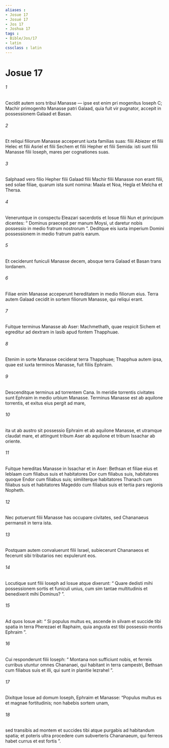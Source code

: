 ```yaml
---
aliases : 
- Josue 17
- Josué 17
- Jos 17
- Joshua 17
tags : 
- Bible/Jos/17
- latin
cssclass : latin
---
```


# Josue 17

###### 1
Cecidit autem sors tribui Manasse — ipse est enim pri mogenitus Ioseph C; Machir primogenito Manasse patri Galaad, quia fuit vir pugnator, accepit in possessionem Galaad et Basan. 
###### 2
Et reliqui filiorum Manasse acceperunt iuxta familias suas: filii Abiezer et filii Helec et filii Asriel et filii Sechem et filii Hepher et filii Semida: isti sunt filii Manasse filii Ioseph, mares per cognationes suas. 
###### 3
Salphaad vero filio Hepher filii Galaad filii Machir filii Manasse non erant filii, sed solae filiae, quarum ista sunt nomina: Maala et Noa, Hegla et Melcha et Thersa. 
###### 4
Veneruntque in conspectu Eleazari sacerdotis et Iosue filii Nun et principum dicentes: “ Dominus praecepit per manum Moysi, ut daretur nobis possessio in medio fratrum nostrorum ”. Deditque eis iuxta imperium Domini possessionem in medio fratrum patris earum. 
###### 5
Et ceciderunt funiculi Manasse decem, absque terra Galaad et Basan trans Iordanem. 
###### 6
Filiae enim Manasse acceperunt hereditatem in medio filiorum eius. Terra autem Galaad cecidit in sortem filiorum Manasse, qui reliqui erant.
###### 7
Fuitque terminus Manasse ab Aser: Machmethath, quae respicit Sichem et egreditur ad dextram in Iasib apud fontem Thapphuae. 
###### 8
Etenim in sorte Manasse ceciderat terra Thapphuae; Thapphua autem ipsa, quae est iuxta terminos Manasse, fuit filiis Ephraim. 
###### 9
Descenditque terminus ad torrentem Cana. In meridie torrentis civitates sunt Ephraim in medio urbium Manasse. Terminus Manasse est ab aquilone torrentis, et exitus eius pergit ad mare, 
###### 10
ita ut ab austro sit possessio Ephraim et ab aquilone Manasse, et utramque claudat mare, et attingunt tribum Aser ab aquilone et tribum Issachar ab oriente. 
###### 11
Fuitque hereditas Manasse in Issachar et in Aser: Bethsan et filiae eius et Ieblaam cum filiabus suis et habitatores Dor cum filiabus suis, habitatores quoque Endor cum filiabus suis; similiterque habitatores Thanach cum filiabus suis et habitatores Mageddo cum filiabus suis et tertia pars regionis Nopheth. 
###### 12
Nec potuerunt filii Manasse has occupare civitates, sed Chananaeus permansit in terra ista. 
###### 13
Postquam autem convaluerunt filii Israel, subiecerunt Chananaeos et fecerunt sibi tributarios nec expulerunt eos.
###### 14
Locutique sunt filii Ioseph ad Iosue atque dixerunt: “ Quare dedisti mihi possessionem sortis et funiculi unius, cum sim tantae multitudinis et benedixerit mihi Dominus? ”. 
###### 15
Ad quos Iosue ait: “ Si populus multus es, ascende in silvam et succide tibi spatia in terra Pherezaei et Raphaim, quia angusta est tibi possessio montis Ephraim ”. 
###### 16
Cui responderunt filii Ioseph: “ Montana non sufficiunt nobis, et ferreis curribus utuntur omnes Chananaei, qui habitant in terra campestri, Bethsan cum filiabus suis et illi, qui sunt in planitie Iezrahel ”. 
###### 17
Dixitque Iosue ad domum Ioseph, Ephraim et Manasse: “Populus multus es et magnae fortitudinis; non habebis sortem unam, 
###### 18
sed transibis ad montem et succides tibi atque purgabis ad habitandum spatia; et poteris ultra procedere cum subverteris Chananaeum, qui ferreos habet currus et est fortis ”.
